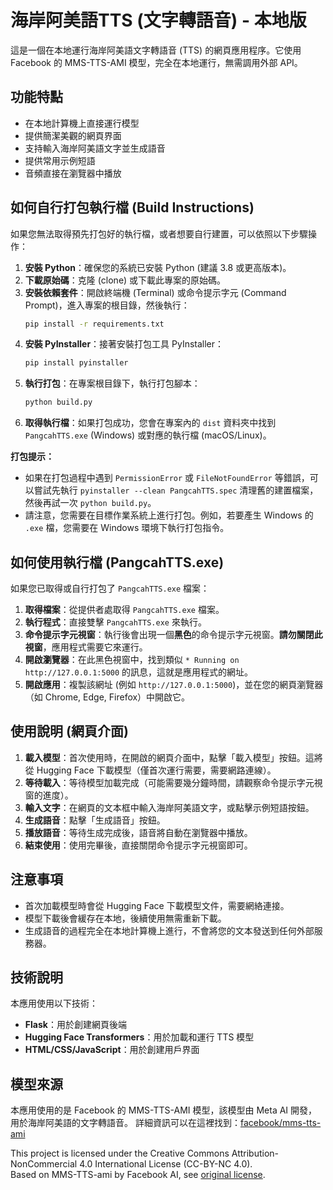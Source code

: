 # 海岸阿美語TTS (文字轉語音) - 本地版

這是一個在本地運行海岸阿美語文字轉語音 (TTS) 的網頁應用程序。它使用 Facebook 的 MMS-TTS-AMI 模型，完全在本地運行，無需調用外部 API。

## 功能特點

- 在本地計算機上直接運行模型
- 提供簡潔美觀的網頁界面
- 支持輸入海岸阿美語文字並生成語音
- 提供常用示例短語
- 音頻直接在瀏覽器中播放

## 如何自行打包執行檔 (Build Instructions)

如果您無法取得預先打包好的執行檔，或者想要自行建置，可以依照以下步驟操作：

1.  **安裝 Python**：確保您的系統已安裝 Python (建議 3.8 或更高版本)。
2.  **下載原始碼**：克隆 (clone) 或下載此專案的原始碼。
3.  **安裝依賴套件**：開啟終端機 (Terminal) 或命令提示字元 (Command Prompt)，進入專案的根目錄，然後執行：
    ```bash
    pip install -r requirements.txt
    ```
4.  **安裝 PyInstaller**：接著安裝打包工具 PyInstaller：
    ```bash
    pip install pyinstaller
    ```
5.  **執行打包**：在專案根目錄下，執行打包腳本：
    ```bash
    python build.py
    ```
6.  **取得執行檔**：如果打包成功，您會在專案內的 `dist` 資料夾中找到 `PangcahTTS.exe` (Windows) 或對應的執行檔 (macOS/Linux)。

**打包提示：**
*   如果在打包過程中遇到 `PermissionError` 或 `FileNotFoundError` 等錯誤，可以嘗試先執行 `pyinstaller --clean PangcahTTS.spec` 清理舊的建置檔案，然後再試一次 `python build.py`。
*   請注意，您需要在目標作業系統上進行打包。例如，若要產生 Windows 的 `.exe` 檔，您需要在 Windows 環境下執行打包指令。

## 如何使用執行檔 (PangcahTTS.exe)

如果您已取得或自行打包了 `PangcahTTS.exe` 檔案：

1.  **取得檔案**：從提供者處取得 `PangcahTTS.exe` 檔案。
2.  **執行程式**：直接雙擊 `PangcahTTS.exe` 來執行。
3.  **命令提示字元視窗**：執行後會出現一個**黑色**的命令提示字元視窗。**請勿關閉此視窗**，應用程式需要它來運行。
4.  **開啟瀏覽器**：在此黑色視窗中，找到類似 `* Running on http://127.0.0.1:5000` 的訊息，這就是應用程式的網址。
5.  **開啟應用**：複製該網址 (例如 `http://127.0.0.1:5000`)，並在您的網頁瀏覽器（如 Chrome, Edge, Firefox）中開啟它。

## 使用說明 (網頁介面)

1.  **載入模型**：首次使用時，在開啟的網頁介面中，點擊「載入模型」按鈕。這將從 Hugging Face 下載模型（僅首次運行需要，需要網路連線）。
2.  **等待載入**：等待模型加載完成（可能需要幾分鐘時間，請觀察命令提示字元視窗的進度）。
3.  **輸入文字**：在網頁的文本框中輸入海岸阿美語文字，或點擊示例短語按鈕。
4.  **生成語音**：點擊「生成語音」按鈕。
5.  **播放語音**：等待生成完成後，語音將自動在瀏覽器中播放。
6.  **結束使用**：使用完畢後，直接關閉命令提示字元視窗即可。

## 注意事項

- 首次加載模型時會從 Hugging Face 下載模型文件，需要網絡連接。
- 模型下載後會緩存在本地，後續使用無需重新下載。
- 生成語音的過程完全在本地計算機上進行，不會將您的文本發送到任何外部服務器。

## 技術說明

本應用使用以下技術：

- **Flask**：用於創建網頁後端
- **Hugging Face Transformers**：用於加載和運行 TTS 模型
- **HTML/CSS/JavaScript**：用於創建用戶界面

## 模型來源

本應用使用的是 Facebook 的 MMS-TTS-AMI 模型，該模型由 Meta AI 開發，用於海岸阿美語的文字轉語音。
詳細資訊可以在這裡找到：[facebook/mms-tts-ami](https://huggingface.co/facebook/mms-tts-ami)

This project is licensed under the Creative Commons Attribution-NonCommercial 4.0 International License (CC-BY-NC 4.0).  
Based on MMS-TTS-ami by Facebook AI, see [original license](https://huggingface.co/facebook/mms-tts-ami).

